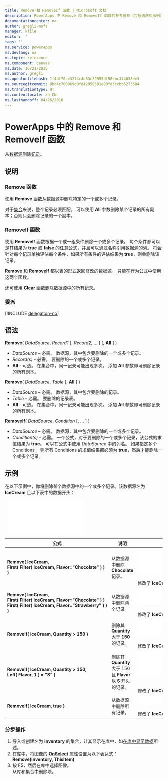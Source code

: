 ```yaml
---
title: Remove 和 RemoveIf 函数 | Microsoft 文档
description: PowerApps 中 Remove 和 RemoveIf 函数的参考信息（包括语法和示例）
documentationcenter: na
author: gregli-msft
manager: kfile
editor: ''
tags: ''
ms.service: powerapps
ms.devlang: na
ms.topic: reference
ms.component: canvas
ms.date: 10/21/2015
ms.author: gregli
ms.openlocfilehash: 1f4df70ce3274c4d83c39955df58ebc344038de3
ms.sourcegitcommit: 8bd4c700969d0fd42950581e03fd5ccbb5273584
ms.translationtype: HT
ms.contentlocale: zh-CN
ms.lasthandoff: 04/26/2018
---
```

# <a name="remove-and-removeif-functions-in-powerapps"></a>PowerApps 中的 Remove 和 RemoveIf 函数
从[数据源](../working-with-data-sources.md)删除[记录](../working-with-tables.md#records)。

## <a name="description"></a>说明
### <a name="remove-function"></a>Remove 函数
使用 **Remove** 函数从数据源中删除特定的一个或多个记录。  

对于[集合](../working-with-data-sources.md#collections)来说，整个记录必须匹配。 可以使用 **All** 参数删除某个记录的所有副本；否则只会删除记录的一个副本。

### <a name="removeif-function"></a>RemoveIf 函数
使用 **RemoveIf** 函数根据一个或一组条件删除一个或多个记录。 每个条件都可以是其结果为 **true** 或 **false** 的任意公式，并且可以通过名称引用数据源的[列](../working-with-tables.md#columns)。 将会针对每个记录单独评估每个条件，如果所有条件的评估结果为 **true**，则会删除该记录。

**Remove** 和 **RemoveIf** 都以[表](../working-with-tables.md)的形式返回修改的数据源。 只能在[行为公式](../working-with-formulas-in-depth.md)中使用这两个函数。

还可使用 **[Clear](function-clear-collect-clearcollect.md)** 函数删除数据源中的所有记录。

### <a name="delegation"></a>委派
[!INCLUDE [delegation-no](../../../includes/delegation-no.md)]

## <a name="syntax"></a>语法
**Remove**( *DataSource*, *Record1* [, *Record2*, ... ] [, **All** ] )

* *DataSource* – 必需。 数据源，其中包含要删除的一个或多个记录。
* *Record(s)* - 必需。 要删除的一个或多个记录。
* **All** - 可选。 在集合中，同一记录可能出现多次。  添加 **All** 参数即可删除记录的所有副本。

**Remove**( *DataSource*, *Table* [, **All** ] )

* *DataSource* – 必需。 数据源，其中包含要删除的记录。
* *Table* - 必需。 要删除的记录表。
* **All** - 可选。 在集合中，同一记录可能出现多次。  添加 **All** 参数即可删除记录的所有副本。

**RemoveIf**( *DataSource*, *Condition* [, ... ] )

* *DataSource* – 必需。 数据源，其中包含要删除的一个或多个记录。
* *Condition(s)* - 必需。 一个公式，对于要删除的一个或多个记录，该公式的求值结果为 **true**。  可以在公式中使用 *DataSource* 中的列名。  如果指定多个 Conditions ，则所有 Conditions 的求值结果都必须为 **true**，然后才能删除一个或多个记录。

## <a name="examples"></a>示例
在以下示例中，你将删除某个数据源中的一个或多个记录。该数据源名为 **IceCream** 且以下表中的数据开头：

![](media/function-remove-removeif/icecream.png)

| 公式 | 说明 | 结果 |
| --- | --- | --- |
| **Remove(&nbsp;IceCream,<br>First(&nbsp;Filter(&nbsp;IceCream,&nbsp;Flavor="Chocolate"&nbsp;)&nbsp;) )** |从数据源中删除 **Chocolate** 记录。 |<style> img { max-width: none } </style> ![](media/function-remove-removeif/icecream-no-chocolate.png)<br><br>修改了 **IceCream** 数据源。 |
| **Remove(&nbsp;IceCream,<br>First(&nbsp;Filter(&nbsp;IceCream,&nbsp;Flavor="Chocolate"&nbsp;)&nbsp;) First(&nbsp;Filter(&nbsp;IceCream,&nbsp;Flavor="Strawberry"&nbsp;)&nbsp;) )** |从数据源中删除两个记录。 |![](media/function-remove-removeif/icecream-only-vanilla.png)<br><br>修改了 **IceCream** 数据源。 |
| **RemoveIf(&nbsp;IceCream, Quantity&nbsp;>&nbsp;150 )** |删除其 **Quantity** 大于 **150** 的记录。 |![](media/function-remove-removeif/icecream-only-chocolate.png)<br><br>修改了 **IceCream** 数据源。 |
| **RemoveIf(&nbsp;IceCream, Quantity&nbsp;>&nbsp;150, Left(&nbsp;Flavor,&nbsp;1&nbsp;) = "S" )** |删除其 **Quantity** 大于 150 且 **Flavor** 以 **S** 开头的记录。 |![](media/function-remove-removeif/icecream-no-strawberry.png)<br><br><br>修改了 **IceCream** 数据源。 |
| **RemoveIf(&nbsp;IceCream, true )** |从数据源中删除所有记录。 |![](media/function-remove-removeif/icecream-empty.png)<br><br>修改了 **IceCream** 数据源。 |

### <a name="step-by-step"></a>分步操作
1. 导入或创建名为 **Inventory** 的集合，让其显示在库中，如[在库中显示数据](../show-images-text-gallery-sort-filter.md)所述。
2. 在库中，将图像的 **[OnSelect](../controls/properties-core.md)** 属性设置为以下表达式：<br>**Remove(Inventory, ThisItem)**
3. 按 F5，然后在库中选择图像。<br>从库和集合中删除项。

